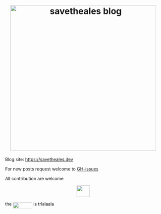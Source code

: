<h1 align="center">
  <img src="static/img/logo.png"
  alt="savetheales blog" width="470"></a>
</h1>

Blog site: https://savetheales.dev

For new posts request welcome to [GH-issues](https://github.com/SaveTheAles/blog/issues)

All contribution are welcome

<p align="center"><img src="/tex/0ad176da9b980c5e94f0601e84c2fac5.svg?invert_in_darkmode&sanitize=true" align=middle width=42.43153365pt height=37.03214955pt/></p>

the <img src="/tex/6b7ea75590426a183657d8b608970b83.svg?invert_in_darkmode&sanitize=true" align=middle width=62.17247684999999pt height=22.831056599999986pt/> is trlalaala